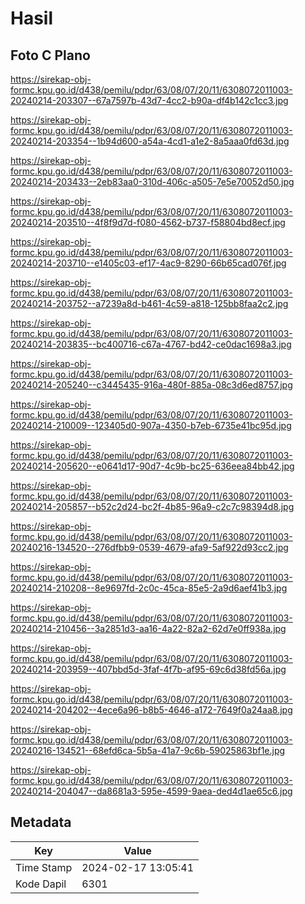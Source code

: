 # Hasil

## Foto C Plano

https://sirekap-obj-formc.kpu.go.id/d438/pemilu/pdpr/63/08/07/20/11/6308072011003-20240214-203307--67a7597b-43d7-4cc2-b90a-df4b142c1cc3.jpg

https://sirekap-obj-formc.kpu.go.id/d438/pemilu/pdpr/63/08/07/20/11/6308072011003-20240214-203354--1b94d600-a54a-4cd1-a1e2-8a5aaa0fd63d.jpg

https://sirekap-obj-formc.kpu.go.id/d438/pemilu/pdpr/63/08/07/20/11/6308072011003-20240214-203433--2eb83aa0-310d-406c-a505-7e5e70052d50.jpg

https://sirekap-obj-formc.kpu.go.id/d438/pemilu/pdpr/63/08/07/20/11/6308072011003-20240214-203510--4f8f9d7d-f080-4562-b737-f58804bd8ecf.jpg

https://sirekap-obj-formc.kpu.go.id/d438/pemilu/pdpr/63/08/07/20/11/6308072011003-20240214-203710--e1405c03-ef17-4ac9-8290-66b65cad076f.jpg

https://sirekap-obj-formc.kpu.go.id/d438/pemilu/pdpr/63/08/07/20/11/6308072011003-20240214-203752--a7239a8d-b461-4c59-a818-125bb8faa2c2.jpg

https://sirekap-obj-formc.kpu.go.id/d438/pemilu/pdpr/63/08/07/20/11/6308072011003-20240214-203835--bc400716-c67a-4767-bd42-ce0dac1698a3.jpg

https://sirekap-obj-formc.kpu.go.id/d438/pemilu/pdpr/63/08/07/20/11/6308072011003-20240214-205240--c3445435-916a-480f-885a-08c3d6ed8757.jpg

https://sirekap-obj-formc.kpu.go.id/d438/pemilu/pdpr/63/08/07/20/11/6308072011003-20240214-210009--123405d0-907a-4350-b7eb-6735e41bc95d.jpg

https://sirekap-obj-formc.kpu.go.id/d438/pemilu/pdpr/63/08/07/20/11/6308072011003-20240214-205620--e0641d17-90d7-4c9b-bc25-636eea84bb42.jpg

https://sirekap-obj-formc.kpu.go.id/d438/pemilu/pdpr/63/08/07/20/11/6308072011003-20240214-205857--b52c2d24-bc2f-4b85-96a9-c2c7c98394d8.jpg

https://sirekap-obj-formc.kpu.go.id/d438/pemilu/pdpr/63/08/07/20/11/6308072011003-20240216-134520--276dfbb9-0539-4679-afa9-5af922d93cc2.jpg

https://sirekap-obj-formc.kpu.go.id/d438/pemilu/pdpr/63/08/07/20/11/6308072011003-20240214-210208--8e9697fd-2c0c-45ca-85e5-2a9d6aef41b3.jpg

https://sirekap-obj-formc.kpu.go.id/d438/pemilu/pdpr/63/08/07/20/11/6308072011003-20240214-210456--3a2851d3-aa16-4a22-82a2-62d7e0ff938a.jpg

https://sirekap-obj-formc.kpu.go.id/d438/pemilu/pdpr/63/08/07/20/11/6308072011003-20240214-203959--407bbd5d-3faf-4f7b-af95-69c6d38fd56a.jpg

https://sirekap-obj-formc.kpu.go.id/d438/pemilu/pdpr/63/08/07/20/11/6308072011003-20240214-204202--4ece6a96-b8b5-4646-a172-7649f0a24aa8.jpg

https://sirekap-obj-formc.kpu.go.id/d438/pemilu/pdpr/63/08/07/20/11/6308072011003-20240216-134521--68efd6ca-5b5a-41a7-9c6b-59025863bf1e.jpg

https://sirekap-obj-formc.kpu.go.id/d438/pemilu/pdpr/63/08/07/20/11/6308072011003-20240214-204047--da8681a3-595e-4599-9aea-ded4d1ae65c6.jpg


## Metadata

| Key        | Value               |
| ---------- | ------------------- |
| Time Stamp | 2024-02-17 13:05:41 |
| Kode Dapil | 6301                |



